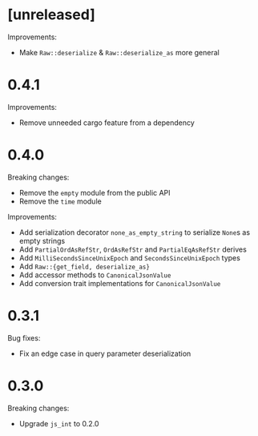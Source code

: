 # [unreleased]

Improvements:

* Make `Raw::deserialize` & `Raw::deserialize_as` more general

# 0.4.1

Improvements:

* Remove unneeded cargo feature from a dependency

# 0.4.0

Breaking changes:

* Remove the `empty` module from the public API
* Remove the `time` module

Improvements:

* Add serialization decorator `none_as_empty_string` to serialize `None`s as empty strings
* Add `PartialOrdAsRefStr`, `OrdAsRefStr` and `PartialEqAsRefStr` derives
* Add `MilliSecondsSinceUnixEpoch` and `SecondsSinceUnixEpoch` types
* Add `Raw::{get_field, deserialize_as}`
* Add accessor methods to `CanonicalJsonValue`
* Add conversion trait implementations for `CanonicalJsonValue`

# 0.3.1

Bug fixes:

* Fix an edge case in query parameter deserialization

# 0.3.0

Breaking changes:

* Upgrade `js_int` to 0.2.0
